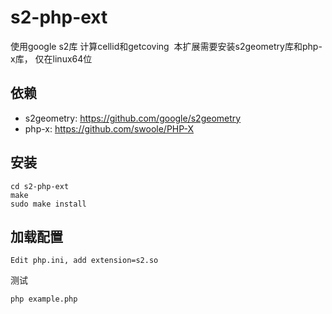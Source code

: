 # s2-php-ext
使用google s2库 计算cellid和getcoving  本扩展需要安装s2geometry库和php-x库， 仅在linux64位

依赖
------

* s2geometry: https://github.com/google/s2geometry
* php-x: https://github.com/swoole/PHP-X

安装
------

```
cd s2-php-ext
make 
sudo make install
```

加载配置
------
```
Edit php.ini, add extension=s2.so
```

测试
```
php example.php
```
